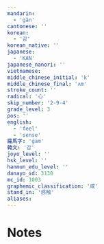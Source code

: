 ```yaml
---
mandarin:
  - 'gǎn'
cantonese: ''
korean:
  - '감'
korean_native: ''
japanese:
  - 'KAN'
japanese_nanori: ''
vietnamese:
middle_chinese_initial: 'k'
middle_chinese_final: 'ʌm'
stroke_count: ''
radical: '心'
skip_number: '2-9-4'
grade_level: 3
pos: ''
english:
  - 'feel'
  - 'sense'
羅馬字: 'gam'
韓文: '감'
joyo_level: ''
hsk_level: ''
hanmun_edu_level: ''
danayo_id: 3130
mc_id: 1003
graphemic_classification: '咸'
stand_in: '感触'
aliases:
---
```


# Notes
